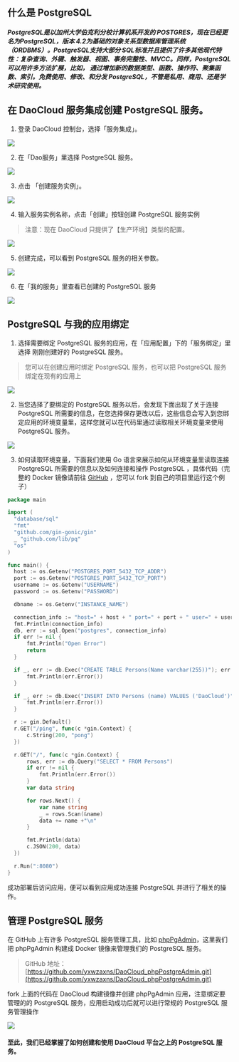 ## 什么是 PostgreSQL

##### PostgreSQL是以加州大学伯克利分校计算机系开发的 POSTGRES，现在已经更名为PostgreSQL，版本 4.2为基础的对象关系型数据库管理系统（ORDBMS）。PostgreSQL支持大部分 SQL标准并且提供了许多其他现代特性：复杂查询、外键、触发器、视图、事务完整性、MVCC。同样，PostgreSQL 可以用许多方法扩展，比如， 通过增加新的数据类型、函数、操作符、聚集函数、索引。免费使用、修改、和分发 PostgreSQL，不管是私用、商用、还是学术研究使用。
## 在 DaoCloud 服务集成创建 PostgreSQL 服务。

1. 登录 DaoCloud 控制台，选择「服务集成」。

  ![](./images/image_1.png)

2. 在「Dao服务」里选择 PostgreSQL 服务。

  ![](./images/image_2.png)

3. 点击 「创建服务实例」。

  ![](./images/image_3.png)

4. 输入服务实例名称，点击「创建」按钮创建 PostgreSQL 服务实例

  > 注意：现在 DaoCloud 只提供了【生产环境】类型的配置。

  ![](./images/image_4.png)

5. 创建完成，可以看到 PostgreSQL 服务的相关参数。

  ![](./images/image_5.png)

6. 在「我的服务」里查看已创建的 PostgreSQL 服务

  ![](./images/image_6.png)


## PostgreSQL 与我的应用绑定

1. 选择需要绑定 PostgreSQL 服务的应用，在「应用配置」下的「服务绑定」里选择
  刚刚创建好的 PostgreSQL 服务。

  > 您可以在创建应用时绑定 PostgreSQL 服务，也可以把 PostgreSQL 服务绑定在现有的应用上

  ![](./images/image_7.png)

2. 当您选择了要绑定的 PostgreSQL 服务以后，会发现下面出现了关于连接 PostgreSQL 所需要的信息，在您选择保存更改以后，这些信息会写入到您绑定应用的环境变量里，这样您就可以在代码里通过读取相关环境变量来使用 PostgreSQL 服务。

  ![](./images/image_8.png)

3. 如何读取环境变量，下面我们使用 Go 语言来展示如何从环境变量里读取连接 PostgreSQL 所需要的信息以及如何连接和操作 PostgreSQL ，具体代码（完整的 Docker 镜像请前往 [GitHub](https://github.com/DaoCloud/golang-postgres-web-sample.git) ，您可以 fork 到自己的项目里运行这个例子）

  ```go
  package main

  import (
  	"database/sql"
  	"fmt"
  	"github.com/gin-gonic/gin"
  	_ "github.com/lib/pq"
  	"os"
  )

  func main() {
  	host := os.Getenv("POSTGRES_PORT_5432_TCP_ADDR")
  	port := os.Getenv("POSTGRES_PORT_5432_TCP_PORT")
  	username := os.Getenv("USERNAME")
  	password := os.Getenv("PASSWORD")

  	dbname := os.Getenv("INSTANCE_NAME")

  	connection_info := "host=" + host + " port=" + port + " user=" + username + " password=" + password + " dbname=" + dbname + " sslmode=disable"
  	fmt.Println(connection_info)
  	db, err := sql.Open("postgres", connection_info)
  	if err != nil {
  		fmt.Println("Open Error")
  		return
  	}

  	if _, err := db.Exec("CREATE TABLE Persons(Name varchar(255))"); err != nil {
  		fmt.Println(err.Error())
  	}

  	if _, err := db.Exec("INSERT INTO Persons (name) VALUES ('DaoCloud')"); err != nil {
  		fmt.Println(err.Error())
  	}

  	r := gin.Default()
  	r.GET("/ping", func(c *gin.Context) {
  		c.String(200, "pong")
  	})

  	r.GET("/", func(c *gin.Context) {
  		rows, err := db.Query("SELECT * FROM Persons")
  		if err != nil {
  			fmt.Println(err.Error())
  		}
  		var data string

  		for rows.Next() {
  			var name string
  			_ = rows.Scan(&name)
  			data += name +"\n"
  		}

  		fmt.Println(data)
  		c.JSON(200, data)
  	})

  	r.Run(":8080")
  }

  ```

  成功部署后访问应用，便可以看到应用成功连接 PostgreSQL 并进行了相关的操作。


## 管理 PostgreSQL 服务
在 GitHub 上有许多 PostgreSQL 服务管理工具，比如 [phpPgAdmin](https://github.com/erikdubbelboer/phpPostgreAdmin.git)，这里我们把 phpPgAdmin 构建成 Docker 镜像来管理我们的 PostgreSQL 服务。

> GitHub 地址：[https://github.com/yxwzaxns/DaoCloud_phpPostgreAdmin.git](https://github.com/yxwzaxns/DaoCloud_phpPostgreAdmin.git)

 fork 上面的代码在 DaoCloud 构建镜像并创建 phpPgAdmin 应用，注意绑定要管理的的 PostgreSQL 服务，应用启动成功后就可以进行常规的 PostgreSQL 服务管理操作

 ![](./images/image_9.png)

#### 至此，我们已经掌握了如何创建和使用 DaoCloud 平台之上的 PostgreSQL 服务。
